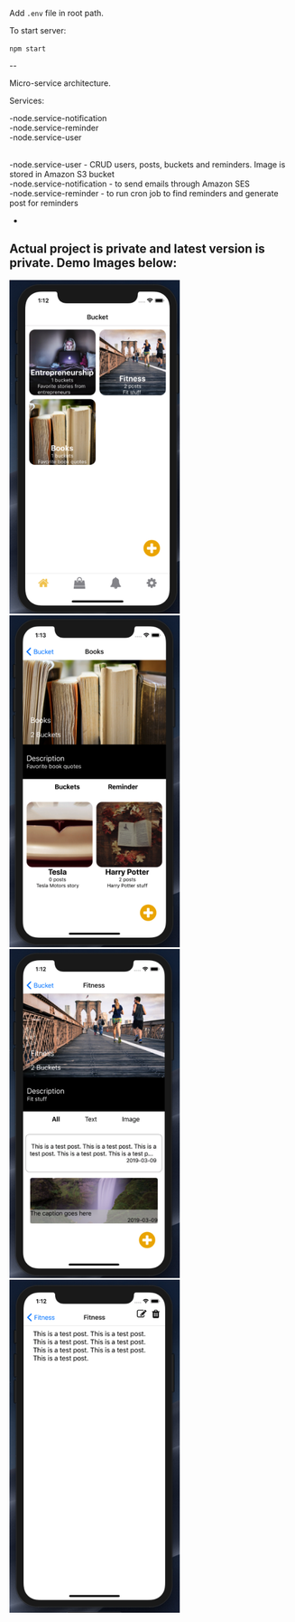 
Add `.env` file in root path.

To start server:

`npm start`

--

Micro-service architecture.

Services:

-node.service-notification </br>
-node.service-reminder </br>
-node.service-user </br>

</br>
-node.service-user - CRUD users, posts, buckets and reminders. Image is stored in Amazon S3 bucket </br>
-node.service-notification - to send emails through Amazon SES </br>
-node.service-reminder - to run cron job to find reminders and generate post for reminders </br>

-
Actual project is private and latest version is private. Demo Images below:
-


<img src ='./images/home.png' width="60%" height="30%" />

<img src ='./images/bucket.png' width="60%" height="30%" />

<img src ='./images/post.png' width="60%" height="30%" />

<img src ='./images/readMore.png' width="60%" height="40%" />


